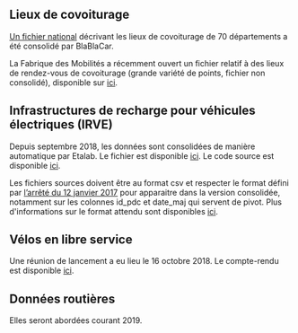 ## Lieux de covoiturage

[Un fichier national](https://www.data.gouv.fr/fr/datasets/aires-de-covoiturage-en-france) décrivant les lieux de covoiturage de 70 départements a été consolidé par BlaBlaCar.

La Fabrique des Mobilités a récemment ouvert un fichier relatif à des lieux de rendez-vous de covoiturage (grande variété de points, fichier non consolidé), disponible sur [ici](https://www.data.gouv.fr/fr/datasets/base-de-donnees-commune-des-lieux-et-aires-de-covoiturage/).

## Infrastructures de recharge pour véhicules électriques (IRVE)

Depuis septembre 2018, les données sont consolidées de manière automatique par Etalab. Le fichier est disponible [ici](https://www.data.gouv.fr/fr/datasets/fichier-consolide-des-bornes-de-recharge-pour-vehicules-electriques/). Le code source est disponible [ici](https://github.com/etalab/schema.data.gouv.fr/blob/master/irve/aggregration/irve.ipynb).

Les fichiers sources doivent être au format csv et respecter le format défini par [l’arrêté du 12 janvier 2017](https://www.legifrance.gouv.fr/affichTexte.do?cidTexte=JORFTEXT000033860733&categorieLien=id) pour apparaitre dans la version consolidée, notamment sur les colonnes id_pdc et date_maj qui servent de pivot. Plus d'informations sur le format attendu sont disponibles [ici](https://www.data.gouv.fr/fr/datasets/fichier-exemple-stations-de-recharge-de-vehicules-electriques/).

## Vélos en libre service

Une réunion de lancement a eu lieu le 16 octobre 2018. Le compte-rendu est disponible [ici](<%= @cr_vls %>).

## Données routières

Elles seront abordées courant 2019.
